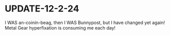 # UPDATE-12-2-24
I WAS an-coinín-beag, then I WAS Bunnypost, but I have changed yet again! Metal Gear hyperfixation is consuming me each day!
